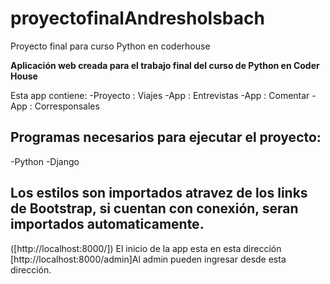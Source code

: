 # proyectofinalAndresholsbach
Proyecto final para curso Python en coderhouse

**Aplicación web creada para el trabajo final del curso de Python en Coder House**

Esta app contiene:
  -Proyecto : Viajes
  -App : Entrevistas
  -App : Comentar
  -App : Corresponsales

## Programas necesarios para ejecutar el proyecto:
  -Python
  -Django

## Los estilos son importados atravez de los links de Bootstrap, si cuentan con conexión, seran importados automaticamente.

([http://localhost:8000/]) El inicio de la app esta en esta dirección
[http://localhost:8000/admin]Al admin pueden ingresar desde esta dirección.